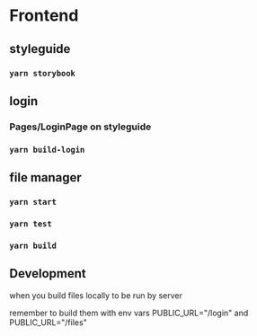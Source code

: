 # Frontend

## styleguide 
### `yarn storybook`

## login
### Pages/LoginPage on styleguide 
### `yarn build-login`


## file manager

### `yarn start`

### `yarn test`

### `yarn build`

## Development
when you build files locally to be run by server 

remember to build them with env vars PUBLIC_URL="/login" and PUBLIC_URL="/files" 